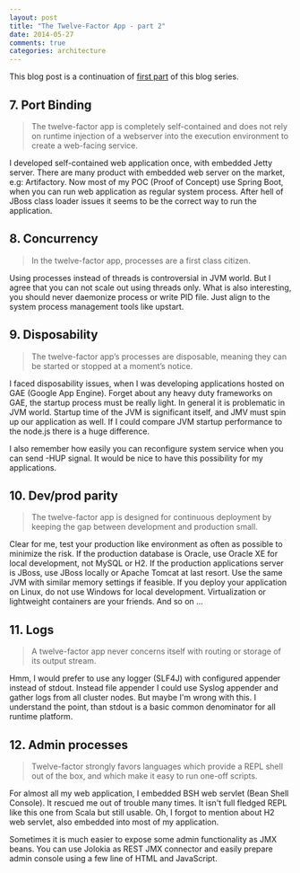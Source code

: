 ```yaml
---
layout: post
title: "The Twelve-Factor App - part 2"
date: 2014-05-27
comments: true
categories: architecture
---
```


This blog post is a continuation of [first part](http://mkuthan.github.io/blog/2014/05/26/the-twelve-factor-app-part1/) of this blog series.

## 7. Port Binding

> The twelve-factor app is completely self-contained and does not rely on runtime injection of a webserver into the execution environment to create a web-facing service.

I developed self-contained web application once, with embedded Jetty server. 
There are many product with embedded web server on the market, e.g: Artifactory.
Now most of my POC (Proof of Concept) use Spring Boot, when you can run web application as regular system process. 
After hell of JBoss class loader issues it seems to be the correct way to run the application.

## 8. Concurrency

> In the twelve-factor app, processes are a first class citizen.

Using processes instead of threads is controversial in JVM world.
But I agree that you can not scale out using threads only. 
What is also interesting, you should never daemonize process or write PID file. 
Just align to the system process management tools like upstart.

## 9. Disposability

> The twelve-factor app’s processes are disposable, meaning they can be started or stopped at a moment’s notice.

I faced disposability issues, when I was developing applications hosted on GAE (Google App Engine).
Forget about any heavy duty frameworks on GAE, the startup process must be really light. 
In general it is problematic in JVM world. 
Startup time of the JVM is significant itself, and JMV must spin up our application as well.
If I could compare JVM startup performance to the node.js there is a huge difference. 

I also remember how easily you can reconfigure system service when you can send -HUP signal. 
It would be nice to have this possibility for my applications.
 
## 10. Dev/prod parity

> The twelve-factor app is designed for continuous deployment by keeping the gap between development and production small.

Clear for me, test your production like environment as often as possible to minimize the risk. 
If the production database is Oracle, use Oracle XE for local development, not MySQL or H2.
If the production applications server is JBoss, use JBoss locally or Apache Tomcat at last resort.
Use the same JVM with similar memory settings if feasible.
If you deploy your application on Linux, do not use Windows for local development.
Virtualization or lightweight containers are your friends.
And so on ...

## 11. Logs

> A twelve-factor app never concerns itself with routing or storage of its output stream.

Hmm, I would prefer to use any logger (SLF4J) with configured appender instead of stdout. 
Instead file appender I could use Syslog appender and gather logs from all cluster nodes.
But maybe I'm wrong with this. I understand the point, than stdout is a basic common denominator for all runtime platform.

## 12. Admin processes

> Twelve-factor strongly favors languages which provide a REPL shell out of the box, and which make it easy to run one-off scripts.

For almost all my web application, I embedded BSH web servlet (Bean Shell Console). It rescued me out of trouble many times.
It isn't full fledged REPL like this one from Scala but still usable.
Oh, I forgot to mention about H2 web servlet, also embedded into most of my application.

Sometimes it is much easier to expose some admin functionality as JMX beans.
You can use Jolokia as REST JMX connector and easily prepare admin console using a few line of HTML and JavaScript. 

